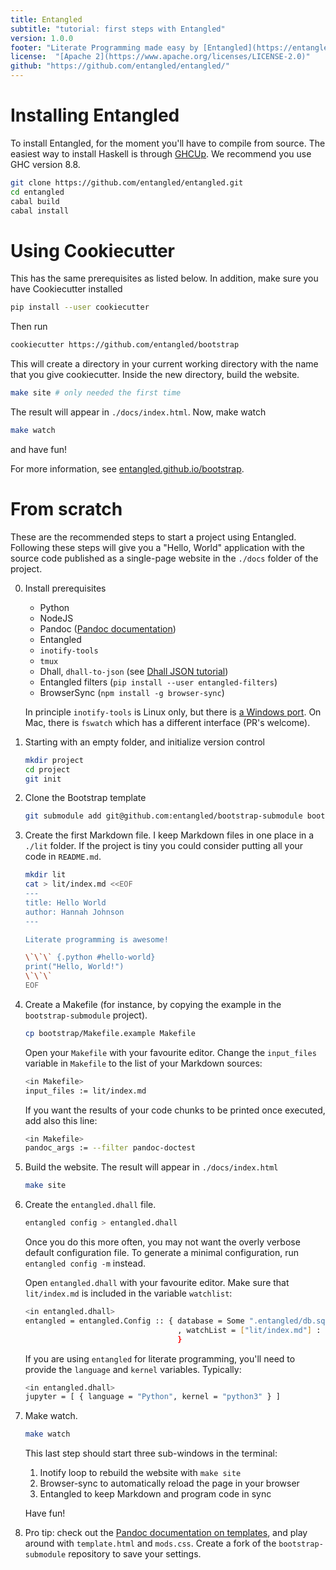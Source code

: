 ```yaml
---
title: Entangled
subtitle: "tutorial: first steps with Entangled"
version: 1.0.0
footer: "Literate Programming made easy by [Entangled](https://entangled.github.io)!"
license:  "[Apache 2](https://www.apache.org/licenses/LICENSE-2.0)"
github: "https://github.com/entangled/entangled/"
---
```


# Installing Entangled
To install Entangled, for the moment you'll have to compile from source. The easiest way to install Haskell is through [GHCUp](https://www.haskell.org/ghcup/). We recommend you use GHC version 8.8.

```bash
git clone https://github.com/entangled/entangled.git
cd entangled
cabal build
cabal install
```

# Using Cookiecutter
This has the same prerequisites as listed below. In addition, make sure you have Cookiecutter installed

```bash
pip install --user cookiecutter
```

Then run

```bash
cookiecutter https://github.com/entangled/bootstrap
```

This will create a directory in your current working directory with the name that you give cookiecutter.
Inside the new directory, build the website.

```bash
make site # only needed the first time
```

The result will appear in `./docs/index.html`. Now, make watch

```bash
make watch
```

and have fun!

For more information, see [entangled.github.io/bootstrap](https://entangled.github.io/bootstrap).

# From scratch
These are the recommended steps to start a project using Entangled. Following these steps will give you a "Hello, World" application with the source code published as a single-page website in the `./docs` folder of the project.

0. Install prerequisites
    - Python
    - NodeJS
    - Pandoc ([Pandoc documentation](https://pandoc.org/MANUAL.html))
    - Entangled
    - `inotify-tools`
    - `tmux`
    - Dhall, `dhall-to-json` (see [Dhall JSON tutorial](https://docs.dhall-lang.org/tutorials/Getting-started_Generate-JSON-or-YAML.html))
    - Entangled filters (`pip install --user entangled-filters`)
    - BrowserSync (`npm install -g browser-sync`)

   In principle `inotify-tools` is Linux only, but there is [a Windows port](https://github.com/thekid/inotify-win). On Mac, there is `fswatch` which has a different interface (PR's welcome).

1. Starting with an empty folder, and initialize version control

   ~~~bash
   mkdir project
   cd project
   git init
   ~~~

2. Clone the Bootstrap template

   ```bash
   git submodule add git@github.com:entangled/bootstrap-submodule bootstrap
   ```

3. Create the first Markdown file. I keep Markdown files in one place in a `./lit` folder. If the project is tiny you could consider putting all your code in `README.md`.

   ~~~bash
   mkdir lit
   cat > lit/index.md <<EOF
   ---
   title: Hello World
   author: Hannah Johnson
   ---

   Literate programming is awesome!

   \`\`\` {.python #hello-world}
   print("Hello, World!")
   \`\`\`
   EOF
   ~~~

4. Create a Makefile (for instance, by copying the example in the `bootstrap-submodule` project).

   ```bash
   cp bootstrap/Makefile.example Makefile
   ```

   Open your `Makefile` with your favourite editor. Change the `input_files` variable in `Makefile` to the list of your Markdown sources:

   ```bash
   <in Makefile>
   input_files := lit/index.md
   ```

   If you want the results of your code chunks to be printed once executed, add also this line:

   ```bash
   <in Makefile>
   pandoc_args := --filter pandoc-doctest
   ```

5. Build the website. The result will appear in `./docs/index.html`

   ```bash
   make site
   ```

6. Create the `entangled.dhall` file.

   ```bash
   entangled config > entangled.dhall
   ```
   Once you do this more often, you may not want the overly verbose default configuration file. To generate a minimal configuration, run `entangled config -m` instead.

   Open `entangled.dhall` with your favourite editor. Make sure that `lit/index.md` is included in the variable `watchlist`:

   ```bash
   <in entangled.dhall>
   entangled = entangled.Config :: { database = Some ".entangled/db.sqlite"
                                     , watchList = ["lit/index.md"] : List Text
                                     }
   ```

   If you are using `entangled` for literate programming, you'll need to provide the `language` and `kernel` variables. Typically:

   ```bash
   <in entangled.dhall>
   jupyter = [ { language = "Python", kernel = "python3" } ]
   ```

7. Make watch.

   ```bash
   make watch
   ```

   This last step should start three sub-windows in the terminal:
     1. Inotify loop to rebuild the website with `make site`
     2. Browser-sync to automatically reload the page in your browser
     3. Entangled to keep Markdown and program code in sync

   Have fun!

8. Pro tip: check out the [Pandoc documentation on templates](https://pandoc.org/MANUAL.html#templates), and play around with `template.html` and `mods.css`. Create a fork of the `bootstrap-submodule` repository to save your settings.
